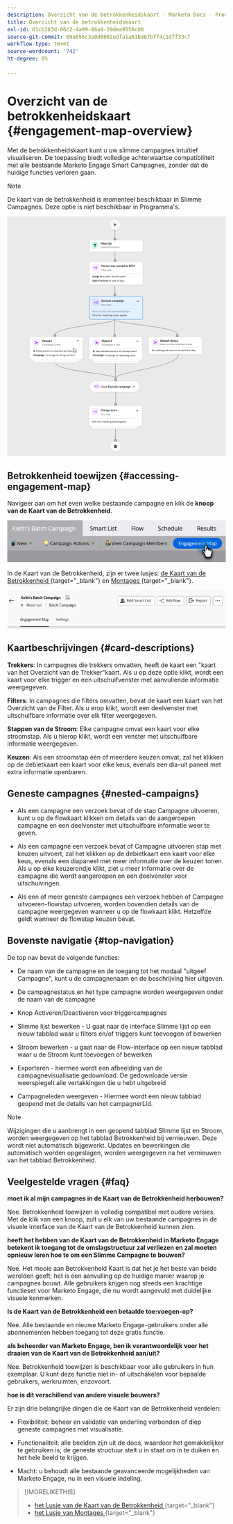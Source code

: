 ```yaml
---
description: Overzicht van de betrokkenheidskaart - Marketo Docs - Productdocumentatie
title: Overzicht van de betrokkenheidskaart
exl-id: 01cb283d-06c2-4a99-86a9-39dea9550c08
source-git-commit: 09a656c3a0d0002edfa1a61b987bff4c1dff33cf
workflow-type: tm+mt
source-wordcount: '742'
ht-degree: 0%

---
```


# Overzicht van de betrokkenheidskaart {#engagement-map-overview}

Met de betrokkenheidskaart kunt u uw slimme campagnes intuïtief visualiseren. De toepassing biedt volledige achterwaartse compatibiliteit met alle bestaande Marketo Engage Smart Campagnes, zonder dat de huidige functies verloren gaan.

>[!NOTE]
>
>De kaart van de betrokkenheid is momenteel beschikbaar in Slimme Campagnes. Deze optie is niet beschikbaar in Programma&#39;s.

![](assets/engagement-map-overview-1.png)

## Betrokkenheid toewijzen {#accessing-engagement-map}

Navigeer aan om het even welke bestaande campagne en klik de **knoop van de Kaart van de Betrokkenheid**.

![](assets/engagement-map-overview-2.png)

In de Kaart van de Betrokkenheid, zijn er twee lusjes: [ de Kaart van de Betrokkenheid ](/help/marketo/product-docs/core-marketo-concepts/engagement-map/engagement-map-tab.md){target="_blank"} en [ Montages ](/help/marketo/product-docs/core-marketo-concepts/engagement-map/settings-tab.md){target="_blank"}.

![](assets/engagement-map-overview-3.png)

## Kaartbeschrijvingen {#card-descriptions}

**Trekkers**: In campagnes die trekkers omvatten, heeft de kaart een &quot;kaart van het Overzicht van de Trekker&quot;kaart. Als u op deze optie klikt, wordt een kaart voor elke trigger en een uitschuifvenster met aanvullende informatie weergegeven.

**Filters**: In campagnes die filters omvatten, bevat de kaart een kaart van het Overzicht van de Filter. Als u erop klikt, wordt een deelvenster met uitschuifbare informatie over elk filter weergegeven.

**Stappen van de Stroom**: Elke campagne omvat een kaart voor elke stroomstap. Als u hierop klikt, wordt een venster met uitschuifbare informatie weergegeven.

**Keuzen**: Als een stroomstap één of meerdere keuzen omvat, zal het klikken op de debietkaart een kaart voor elke keus, evenals een dia-uit paneel met extra informatie openbaren.

## Geneste campagnes {#nested-campaigns}

* Als een campagne een verzoek bevat of de stap Campagne uitvoeren, kunt u op de flowkaart klikken om details van de aangeroepen campagne en een deelvenster met uitschuifbare informatie weer te geven.

* Als een campagne een verzoek bevat of Campagne uitvoeren stap met keuzen uitvoert, zal het klikken op de debietkaart een kaart voor elke keus, evenals een diapaneel met meer informatie over de keuzen tonen. Als u op elke keuzerondje klikt, ziet u meer informatie over de campagne die wordt aangeroepen en een deelvenster voor uitschuivingen.

* Als een of meer geneste campagnes een verzoek hebben of Campagne uitvoeren-flowstap uitvoeren, worden bovendien details van de campagne weergegeven wanneer u op de flowkaart klikt. Hetzelfde geldt wanneer de flowstap keuzen bevat.

## Bovenste navigatie {#top-navigation}

De top nav bevat de volgende functies:

* De naam van de campagne en de toegang tot het modaal &quot;uitgeef Campagne&quot;, kunt u de campagnenaam en de beschrijving hier uitgeven.

* De campagnestatus en het type campagne worden weergegeven onder de naam van de campagne

* Knop Activeren/Deactiveren voor triggercampagnes

* Slimme lijst bewerken - U gaat naar de interface Slimme lijst op een nieuw tabblad waar u filters en/of triggers kunt toevoegen of bewerken

* Stroom bewerken - u gaat naar de Flow-interface op een nieuw tabblad waar u de Stroom kunt toevoegen of bewerken

* Exporteren - hiermee wordt een afbeelding van de campagnevisualisatie gedownload. De gedownloade versie weerspiegelt alle vertakkingen die u hebt uitgebreid

* Campagneleden weergeven - Hiermee wordt een nieuw tabblad geopend met de details van het campagnerLid.

>[!NOTE]
>
>Wijzigingen die u aanbrengt in een geopend tabblad Slimme lijst en Stroom, worden weergegeven op het tabblad Betrokkenheid bij vernieuwen. Deze wordt niet automatisch bijgewerkt. Updates en bewerkingen die automatisch worden opgeslagen, worden weergegeven na het vernieuwen van het tabblad Betrokkenheid.

## Veelgestelde vragen {#faq}

**moet ik al mijn campagnes in de Kaart van de Betrokkenheid herbouwen?**

Nee. Betrokkenheid toewijzen is volledig compatibel met oudere versies. Met de klik van een knoop, zult u elk van uw bestaande campagnes in de visuele interface van de Kaart van de Betrokkenheid kunnen zien.

**heeft het hebben van de Kaart van de Betrokkenheid in Marketo Engage betekent ik toegang tot de omslagstructuur zal verliezen en zal moeten opnieuw leren hoe te om een Slimme Campagne te bouwen?**

Nee. Het mooie aan Betrokkenheid Kaart is dat het je het beste van beide werelden geeft; het is een aanvulling op de huidige manier waarop je campagnes bouwt. Alle gebruikers krijgen nog steeds een krachtige functieset voor Marketo Engage, die nu wordt aangevuld met duidelijke visuele kenmerken.

**Is de Kaart van de Betrokkenheid een betaalde toe:voegen-op?**

Nee. Alle bestaande en nieuwe Marketo Engage-gebruikers onder alle abonnementen hebben toegang tot deze gratis functie.

**als beheerder van Marketo Engage, ben ik verantwoordelijk voor het draaien van de Kaart van de Betrokkenheid aan/uit?**

Nee. Betrokkenheid toewijzen is beschikbaar voor alle gebruikers in hun exemplaar. U kunt deze functie niet in- of uitschakelen voor bepaalde gebruikers, werkruimten, enzovoort.

**hoe is dit verschillend van andere visuele bouwers?**

Er zijn drie belangrijke dingen die de Kaart van de Betrokkenheid verdelen:

* Flexibiliteit: beheer en validatie van onderling verbonden of diep geneste campagnes met visualisatie.

* Functionaliteit: alle beelden zijn uit de doos, waardoor het gemakkelijker te gebruiken is; de geneste structuur stelt u in staat om in te duiken en het hele beeld te krijgen.

* Macht: u behoudt alle bestaande geavanceerde mogelijkheden van Marketo Engage, nu in een visuele indeling.

>[!MORELIKETHIS]
>
>* [ het Lusje van de Kaart van de Betrokkenheid ](/help/marketo/product-docs/core-marketo-concepts/engagement-map/engagement-map-tab.md){target="_blank"}
>* [ het Lusje van Montages ](/help/marketo/product-docs/core-marketo-concepts/engagement-map/settings-tab.md){target="_blank"}

